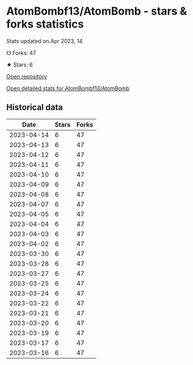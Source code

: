 # AtomBombf13/AtomBomb - stars & forks statistics

Stats updated on Apr 2023, 14

☋ Forks: 47

★ Stars: 6

[Open repository](https://github.com/AtomBombf13/AtomBomb)

[Open detailed stats for AtomBombf13/AtomBomb](https://reviewgithub.com/rep/AtomBombf13/AtomBomb)

## Historical data
| Date | Stars | Forks |
|------|-------|-------|
| 2023-04-14 | 6 | 47 | 
| 2023-04-13 | 6 | 47 | 
| 2023-04-12 | 6 | 47 | 
| 2023-04-11 | 6 | 47 | 
| 2023-04-10 | 6 | 47 | 
| 2023-04-09 | 6 | 47 | 
| 2023-04-08 | 6 | 47 | 
| 2023-04-07 | 6 | 47 | 
| 2023-04-05 | 6 | 47 | 
| 2023-04-04 | 6 | 47 | 
| 2023-04-03 | 6 | 47 | 
| 2023-04-02 | 6 | 47 | 
| 2023-03-30 | 6 | 47 | 
| 2023-03-28 | 6 | 47 | 
| 2023-03-27 | 6 | 47 | 
| 2023-03-25 | 6 | 47 | 
| 2023-03-24 | 6 | 47 | 
| 2023-03-22 | 6 | 47 | 
| 2023-03-21 | 6 | 47 | 
| 2023-03-20 | 6 | 47 | 
| 2023-03-19 | 6 | 47 | 
| 2023-03-17 | 6 | 47 | 
| 2023-03-16 | 6 | 47 | 

